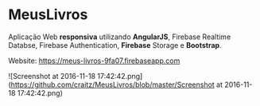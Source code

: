 # MeusLivros
Aplicação Web <strong>responsiva</strong> utilizando <strong>AngularJS</strong>, Firebase Realtime Databse, Firebase Authentication, <strong>Firebase</strong> Storage e <strong>Bootstrap</strong>.

Website: https://meus-livros-9fa07.firebaseapp.com

![Screenshot at 2016-11-18 17:42:42.png](https://github.com/craitz/MeusLivros/blob/master/Screenshot at 2016-11-18 17:42:42.png)
